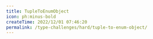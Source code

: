 ```yaml
---
title: TupleToEnumObject
icon: ph:minus-bold
createTime: 2022/12/01 07:46:20
permalink: /type-challenges/hard/tuple-to-enum-object/
---
```

